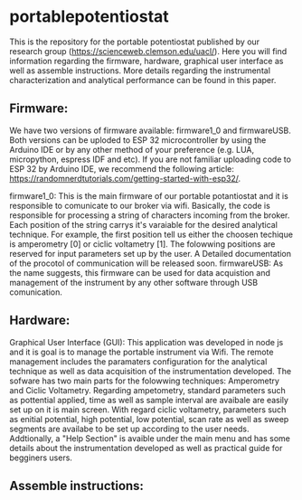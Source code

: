 # portablepotentiostat
This is the repository for the portable potentiostat published by our research group (https://scienceweb.clemson.edu/uacl/). Here you will find information regarding the firmware, hardware, graphical user interface as well as assemble instructions. More details regarding the instrumental characterization and analytical performance can be found in this paper.

Firmware:
-----------------------------------------------------------------------------------------------------------------------------------------------------------------------------------
We have two versions of firmware available: firmware1_0 and firmwareUSB. Both versions can be uploded to ESP 32 microcontroller by using the Arduino IDE or by any other method of your preference (e.g. LUA, micropython, espress IDF and etc). If you are not familiar uploading code to ESP 32 by Arduino IDE, we recommend the following article: https://randomnerdtutorials.com/getting-started-with-esp32/.

firmware1_0: This is the main firmware of our portable potantiostat and it is responsible to comunicate to our broker via wifi. Basically, the code is responsible for processing a string of characters incoming from the broker. Each position of the string carrys it's varaiable for the desired analytical technique. For example, the first position tell us either the choosen techique is amperometry [0] or ciclic voltametry [1]. The folowwing positions are reserved for input parameters set up by the user. A Detailed documentation of the procotol of communication will be released soon. 
firmwareUSB: As the name suggests, this firmware can be used for data acquistion and management of the instrument by any other software through USB comunication.  


Hardware:
-----------------------------------------------------------------------------------------------------------------------------------------------------------------------------------
Graphical User Interface (GUI): This application was developed in node js and it is goal is to manage the portable instrument via Wifi. The remote management includes the paramaters configuration for the analytical technique as well as data acquisition of the instrumentation developed. The sofware has two main parts for the folowwing techniques: Amperometry and Ciclic Voltametry. Regarding ampetometry, standard parameters such as pottential applied, time as well as sample interval are avaibale are easily set up on it is main screen. With regard ciclic voltametry, parameters such as enitial potential, high potential, low potential, scan rate as well as sweep segments are availabe to be set up according to the user needs. Addtionally, a "Help Section" is avaible under the main menu and has some details about the instrumentation developed as well as practical guide for begginers users.


Assemble instructions:
-----------------------------------------------------------------------------------------------------------------------------------------------------------------------------------
